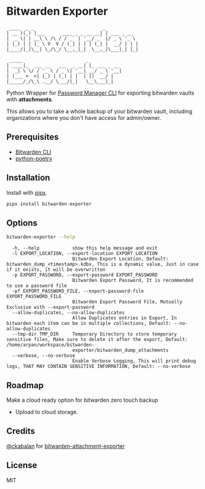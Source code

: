 # Bitwarden Exporter

```text
 ____  _ _                         _            
| __ )(_) |___      ____ _ _ __ __| | ___ _ __  
|  _ \| | __\ \ /\ / / _` | '__/ _` |/ _ \ '_ \ 
| |_) | | |_ \ V  V / (_| | | | (_| |  __/ | | |
|____/|_|\__| \_/\_/ \__,_|_|  \__,_|\___|_| |_|
                                                
 _____                       _            
| ____|_  ___ __   ___  _ __| |_ ___ _ __ 
|  _| \ \/ / '_ \ / _ \| '__| __/ _ \ '__|
| |___ >  <| |_) | (_) | |  | ||  __/ |   
|_____/_/\_\ .__/ \___/|_|   \__\___|_|   
```

Python Wrapper for [Password Manager CLI](https://bitwarden.com/help/cli/) for exporting bitwarden vaults with **attachments**.

This allows you to take a whole backup of your bitwarden vault, including organizations where you don't have access for admin/owner.

## Prerequisites

- [Bitwarden CLI](https://bitwarden.com/help/article/cli/#download-and-install)
- [python-poetry](https://python-poetry.org/docs/#installation)

## Installation

Install with [pipx](https://github.com/pypa/pipx).

```bash
pipx install bitwarden-exporter
```

## Options

```bash
bitwarden-exporter --help
```

```text
  -h, --help            show this help message and exit
  -l EXPORT_LOCATION, --export-location EXPORT_LOCATION
                        Bitwarden Export Location, Default: bitwarden_dump_<timestamp>.kdbx, This is a dynamic value, Just in case if it exists, it will be overwritten
  -p EXPORT_PASSWORD, --export-password EXPORT_PASSWORD
                        Bitwarden Export Password, It is recommended to use a password file
  -pf EXPORT_PASSWORD_FILE, --export-password-file EXPORT_PASSWORD_FILE
                        Bitwarden Export Password File, Mutually Exclusive with --export-password
  --allow-duplicates, --no-allow-duplicates
                        Allow Duplicates entries in Export, In bitwarden each item can be in multiple collections, Default: --no-allow-duplicates
  --tmp-dir TMP_DIR     Temporary Directory to store temporary sensitive files, Make sure to delete it after the export, Default: /home/arpan/workspace/bitwarden-
                        exporter/bitwarden_dump_attachments
  --verbose, --no-verbose
                        Enable Verbose Logging, This will print debug logs, THAT MAY CONTAIN SENSITIVE INFORMATION, Default: --no-verbose
```

## Roadmap

Make a cloud ready option for bitwarden zero touch backup

- Upload to cloud storage.

## Credits

[@ckabalan](https://github.com/ckabalan) for [bitwarden-attachment-exporter](https://github.com/ckabalan/bitwarden-attachment-exporter)

## License

MIT
